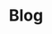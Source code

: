 ---
layout: page
title: Blog
description: >
  기록 공간
hide_description: true
sitemap: false
permalink: /blog/
---